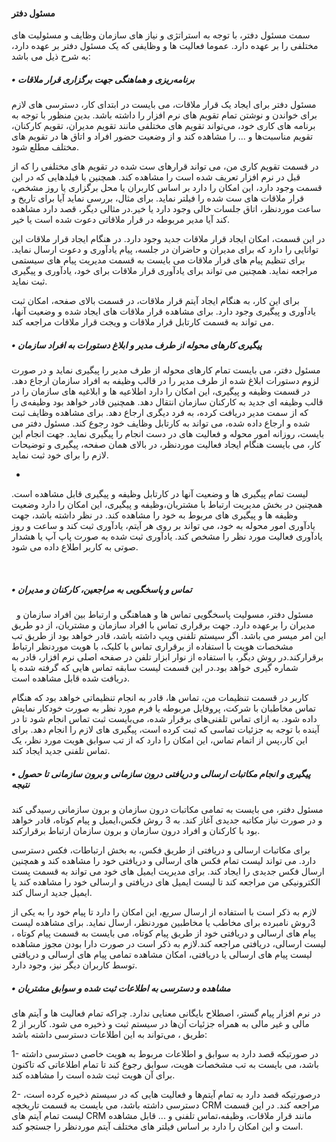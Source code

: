 


#### مسئول دفتر


سمت مسئول دفتر، با توجه به استراتژی و نیاز های سازمان وظایف و مسئولیت های مختلفی را  بر عهده دارد. عموما  فعالیت ها و وظایفی که یک مسئول دفتر بر عهده دارد، به شرح ذیل می باشد:


##### •	برنامه‌ریزی و هماهنگی جهت برگزاری قرار ملاقات


مسئول دفتر برای ایجاد یک قرار ملاقات، می بایست در ابتدای کار، دسترسی های لازم برای خواندن و نوشتن تمام تقویم های نرم افزار را داشته باشد. بدین منظور با توجه به برنامه های کاری خود، می‌تواند تقویم های مختلفی مانند تقویم مدیران، تقویم کارکنان، تقویم مناسبت‌ها و ... را مشاهده کند و از وضعیت حضور افراد و اتاق ها در تقویم های مختلف مطلع شود.


در قسمت تقویم کاری من، می تواند قرارهای ست شده در تقویم های مختلفی را که از قبل در نرم افزار تعریف شده است را مشاهده کند. همچنین با فیلدهایی که در این قسمت وجود دارد، این امکان را دارد بر اساس کاربران یا محل برگزاری یا روز مشخص، قرار ملاقات های ست شده را فیلتر نماید. برای مثال، بررسی نماید آیا برای تاریخ و ساعت موردنظر، اتاق جلسات خالی وجود دارد یا خیر.در مثالی دیگر، قصد دارد مشاهده کند آیا مدیر مربوطه در قرار ملاقاتی دعوت شده است یا خیر.



در این قسمت، امکان ایجاد قرار ملاقات جدید وجود دارد. در هنگام ایجاد قرار ملاقات این توانایی را دارد که برای مدیران و حاضران در جلسه، پیام یادآوری و دعوت ارسال نماید. برای تنظیم پیام های قرار ملاقات می بایست به قسمت مدیریت پیام های سیستمی مراجعه نماید. همچنین می تواند برای یادآوری قرار ملاقات برای خود، یادآوری و پیگیری ثبت نماید.


برای این کار، به هنگام ایجاد آیتم قرار ملاقات، در قسمت بالای صفحه، امکان ثبت یادآوری و پیگیری وجود دارد.
برای مشاهده قرار ملاقات های ایجاد شده و وضعیت آنها، می تواند به  قسمت کارتابل قرار ملاقات و ویجت قرار ملاقات مراجعه کند.


##### •	پیگیری کارهای محوله از طرف مدیر و ابلاغ دستورات به افراد سازمان


مسئول دفتر، می بایست تمام کارهای محوله از طرف مدیر را پیگیری نماید و در صورت لزوم دستورات ابلاغ شده از طرف مدیر را در قالب وظیفه به افراد سازمان ارجاع دهد.
در قسمت وظیفه و پیگیری، این امکان را دارد اطلاعیه ها و ابلاغیه های سازمان را در قالب وظیفه ای جدید به کارکنان سازمان انتقال دهد. همچنین قادر خواهد بود وظیفه‌ی را که از سمت مدیر دریافت کرده، به فرد دیگری ارجاع دهد.
برای مشاهده وظایف ثبت شده و ارجاع داده شده، می تواند به کارتابل وظایف خود رجوع کند.
مسئول دفتر می بایست، روزانه  امور محوله و فعالیت های در دست انجام را پیگیری نماید. جهت انجام این کار، می بایست هنگام ایجاد فعالیت موردنظر، در بالای همان صفحه، پیگیری و توضیحات لازم را برای خود ثبت نماید.

-

لیست تمام پیگیری ها و وضعیت آنها در کارتابل وظیفه و پیگیری قابل مشاهده است. همچنین در بخش مدیریت ارتباط با مشتریان،وظیفه و پیگیری، این امکان را دارد وضعیت وظیفه ها و پیگیری های مربوط به خود را مشاهده کند.
در نظر داشته باشد، جهت یادآوری امور محوله به خود، می تواند بر روی هر آیتم، یادآوری ثبت کند و ساعت و روز یادآوری فعالیت مورد نظر را مشخص کند. یادآوری ثبت شده به صورت پاپ آپ یا هشدار صوتی به کاربر اطلاع داده می شود.

 
##### •	تماس و پاسخگویی به مراجعین، کارکنان و مدیران

 
مسئول دفتر، مسولیت پاسخگویی تماس ها و هماهنگی و ارتباط بین افراد سازمان و مدیران را برعهده دارد.
جهت برقراری تماس با افراد سازمان و مشتریان، از دو طریق این امر میسر می باشد. اگر سیستم تلفنی ویپ داشته باشد، قادر خواهد بود از طریق تب مشخصات هویت با استفاده از برقراری تماس با کلیک، با هویت موردنظر ارتباط برقرارکند.در روش دیگر، با استفاده از نوار ابزار تلفن در صفحه اصلی نرم افزار، قادر به شماره گیری خواهد بود.در این قسمت لیست سابقه تماس هایی که گرفته شده یا دریافت شده قابل مشاهده است.

کاربر در قسمت تنظیمات من، تماس ها، قادر به انجام تنظیماتی خواهد بود که هنگام تماس مخاطبان با شرکت، پروفایل مربوطه یا فرم مورد نظر به صورت خودکار نمایش داده شود.
به ازای تماس تلفنی‌های برقرار شده، می‌بایست ثبت تماس انجام شود تا در آینده با توجه به جزئیات تماسی که ثبت کرده است، پیگیری های لازم را انجام دهد. برای این کار،پس از اتمام تماس، این امکان را دارد که از تب سوابق هویت مورد نظر، یک تماس تلفنی جدید ایجاد کند.



##### •	پیگیری و انجام مکاتبات ارسالی و دریافتی درون سازمانی و برون سازمانی تا حصول نتیجه


مسئول دفتر، می بایست به تمامی مکاتبات درون سازمان و برون سازمانی رسیدگی کند و در صورت نیاز مکاتبه جدیدی آغاز کند. به 3 روش فکس،ایمیل و پیام کوتاه، قادر خواهد بود با کارکنان و افراد درون سازمان و برون سازمان ارتباط برقرارکند.

برای مکاتبات ارسالی و دریافتی از طریق فکس، به بخش ارتباطات، فکس دسترسی دارد. می تواند لیست تمام فکس های ارسالی و دریافتی خود را مشاهده کند و همچنین ارسال فکس جدیدی را ایجاد کند. برای مدیریت ایمیل های خود می تواند به قسمت پست الکترونیکی من مراجعه کند تا لیست ایمیل های دریافتی و ارسالی خود را مشاهده کند یا ایمیل جدید ارسال کند.


 لازم به ذکر است با استفاده از ارسال سریع، این امکان را دارد تا پیام خود را به یکی از 3روش نامبرده برای مخاطب یا مخاطبین موردنظر، ارسال نماید. برای مشاهده لیست پیام های ارسالی و دریافتی خود از طریق پیام کوتاه، می بایست به قسمت پیام کوتاه ، لیست ارسالی، دریافتی مراجعه کند.لازم به ذکر است در صورت دارا بودن مجوز مشاهده لیست پیام های ارسالی یا دریافتی، امکان مشاهده تمامی پیام های ارسالی و دریافتی توسط کاربران دیگر نیز، وجود دارد.
 
 
 
##### •	مشاهده و دسترسی به اطلاعات ثبت شده و سوابق مشتریان



در نرم افزار پیام گستر، اصطلاح بایگانی معنایی ندارد. چراکه تمام فعالیت ها و آیتم های مالی و غیر مالی به همراه جزئیات آن‌ها در سیستم ثبت و ذخیره می شود.
کاربر از 2 طریق ، می‌تواند به این اطلاعات دسترسی داشته باشد:


1-	در صورتیکه قصد دارد  به سوابق و اطلاعات مربوط به هویت خاصی دسترسی داشته باشد، می بایست به تب مشخصات هویت، سوابق رجوع کند تا تمام اطلاعاتی که تاکنون برای آن هویت ثبت شده است را مشاهده کند.



2-	درصورتیکه قصد دارد به تمام آیتم‌ها و فعالیت هایی که در سیستم ذخیره کرده است، دسترسی داشته باشد،   می بایست به قسمت تاریخچه CRM مراجعه کند. در این قسمت لیست تمام آیتم های CRM مانند قرار ملاقات، وظیفه،تماس تلفنی و ... قابل مشاهده است و این امکان را دارد بر اساس فیلتر های مختلف آیتم موردنظر را جستجو کند.
